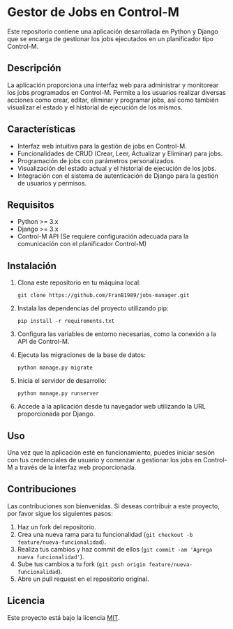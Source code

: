 # Gestor de Jobs en Control-M

Este repositorio contiene una aplicación desarrollada en Python y Django que se encarga de gestionar los jobs ejecutados en un planificador tipo Control-M.

## Descripción

La aplicación proporciona una interfaz web para administrar y monitorear los jobs programados en Control-M. Permite a los usuarios realizar diversas acciones como crear, editar, eliminar y programar jobs, así como también visualizar el estado y el historial de ejecución de los mismos.

## Características

- Interfaz web intuitiva para la gestión de jobs en Control-M.
- Funcionalidades de CRUD (Crear, Leer, Actualizar y Eliminar) para jobs.
- Programación de jobs con parámetros personalizados.
- Visualización del estado actual y el historial de ejecución de los jobs.
- Integración con el sistema de autenticación de Django para la gestión de usuarios y permisos.

## Requisitos

- Python >= 3.x
- Django >= 3.x
- Control-M API (Se requiere configuración adecuada para la comunicación con el planificador Control-M)

## Instalación

1. Clona este repositorio en tu máquina local:

    ```
    git clone https://github.com/FranB1989/jobs-manager.git
    ```

2. Instala las dependencias del proyecto utilizando pip:

    ```
    pip install -r requirements.txt
    ```

3. Configura las variables de entorno necesarias, como la conexión a la API de Control-M.

4. Ejecuta las migraciones de la base de datos:

    ```
    python manage.py migrate
    ```

5. Inicia el servidor de desarrollo:

    ```
    python manage.py runserver
    ```

6. Accede a la aplicación desde tu navegador web utilizando la URL proporcionada por Django.

## Uso

Una vez que la aplicación esté en funcionamiento, puedes iniciar sesión con tus credenciales de usuario y comenzar a gestionar los jobs en Control-M a través de la interfaz web proporcionada.

## Contribuciones

Las contribuciones son bienvenidas. Si deseas contribuir a este proyecto, por favor sigue los siguientes pasos:

1. Haz un fork del repositorio.
2. Crea una nueva rama para tu funcionalidad (`git checkout -b feature/nueva-funcionalidad`).
3. Realiza tus cambios y haz commit de ellos (`git commit -am 'Agrega nueva funcionalidad'`).
4. Sube tus cambios a tu fork (`git push origin feature/nueva-funcionalidad`).
5. Abre un pull request en el repositorio original.

## Licencia

Este proyecto está bajo la licencia [MIT](https://opensource.org/licenses/MIT).
